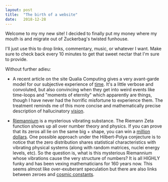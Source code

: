 ```yaml
---
layout: post
title:  "The birth of a website"
date:   2018-12-28
---
```


Welcome to my my new site! I decided to finally put my money where my mouth is and migrate out of Zuckerbag's twisted funhouse.

I'll just use this to drop links, commentary, music, or whatever I want. Make sure to check back every 10 minutes to get that sweet nectar that I'm sure to provide.

Without further adieu:

* A recent article on the site Qualia Computing gives a very avant-garde model for our subjective experience of [time](https://qualiacomputing.com/2018/11/28/the-pseudo-time-arrow-explaining-phenomenal-time-with-implicit-causal-structures-in-networks-of-local-binding/). It's a little verbose and convoluted, but also convincing when they get into weird events like time-loops and "moments of eternity" which apparently are things, though I have never had the horrific misfortune to experience them. The treatment reminds me of this more concise and mathematically precise description of hallucinatory [vision](https://plus.maths.org/content/uncoiling-spiral-maths-and-hallucinations).

* [Riemannium](https://thespectrumofriemannium.wordpress.com/2012/11/07/log050-why-riemannium/) is a mysterious vibrating substance. The Riemann Zeta function shows up all over number theory and physics. If you can prove that its zeros all lie on the same big + shape, you can win a [million dollars](https://en.wikipedia.org/wiki/Millennium_Prize_Problems). One possible approach under the Hilbert-Polya conjecture is to notice that the zero distribution shares statistical characteristics with vibrating physical systems (along with random matrices, nuclei energy levels, etc). So the question is, what is this mysterious Riemannium whose vibrations cause the very structure of numbers? It is all HIGHLY funky and has been vexing mathematicians for 160 years now. This seems almost like over-exuberant speculation but there are also links between zeroes and [cosmic constants](http://www.thespectrumofriemannium.com/2018/11/10/log209-a-cosmic-link-with-a-non-trivial-zeta-zero/).
